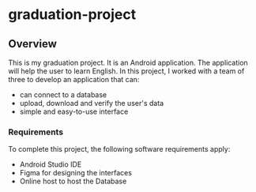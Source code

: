 # graduation-project
## Overview
This is my graduation project. It is an Android application. The application will help the user to learn English. In this project, I worked with a team of three to develop
an application that can: 
* can connect to a database
* upload, download and verify the user's data
* simple and easy-to-use interface   

### Requirements
To complete this project, the following software requirements apply:
* Android Studio IDE
* Figma for designing the interfaces
* Online host to host the Database 
